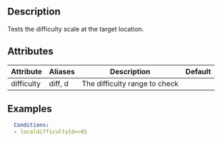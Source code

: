 ## Description
Tests the difficulty scale at the target location.
 

## Attributes
| Attribute | Aliases   | Description                                                          | Default |
|-----------|-----------|----------------------------------------------------------------------|---------|
| difficulty| diff, d   | The difficulty range to check                                        |         |

 
## Examples
```yaml
  Conditions:
  - localdifficulty{d=>0}
```